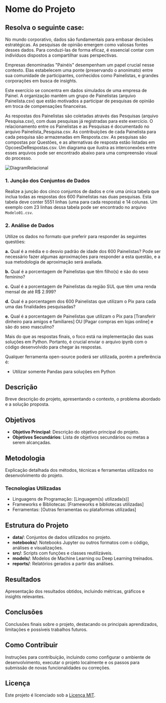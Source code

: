 # Nome do Projeto

## Resolva o seguinte case:

No mundo corporativo, dados são fundamentais para embasar decisões estratégicas. As pesquisas de opinião emergem como valiosas fontes desses dados. Para conduzi-las de forma eficaz, é essencial contar com indivíduos dispostos a compartilhar suas perspectivas.

Empresas denominadas "Painéis" desempenham um papel crucial nesse contexto. Elas estabelecem uma ponte (preservando o anonimato) entre sua comunidade de participantes, conhecidos como Painelistas, e grandes corporações em busca de insights.

Este exercício se concentra em dados simulados de uma empresa de Painel. A organização mantém um grupo de Painelistas (arquivo Painelista.csv) que estão motivados a participar de pesquisas de opinião em troca de compensações financeiras.

As respostas dos Painelistas são coletadas através das Pesquisas (arquivo Pesquisa.csv), com duas pesquisas já registradas para este exercício.
O relacionamento entre os Painelistas e as Pesquisas é documentado no arquivo Painelista_Pesquisa.csv. As contribuições de cada Painelista para cada pesquisa são armazenadas em Resposta.csv.
As pesquisas são compostas por Questões, e as alternativas de resposta estão listadas em OpcoesDeRespostas.csv.
Um diagrama que ilustra as interconexões entre esses arquivos pode ser encontrado abaixo para uma compreensão visual do processo.


![DiagramRelacional](https://github.com/raulfbr/portifolio/blob/main/projeto01/data/DiagramaRelacional.png?raw=true)




### 1. Junção dos Conjuntos de Dados
Realize a junção dos cinco conjuntos de dados e crie uma única tabela que inclua todas as respostas dos 600 Painelistas nas duas pesquisas. Esta tabela deve conter 5551 linhas (uma para cada resposta) e 14 colunas. Um exemplo com 23 linhas dessa tabela pode ser encontrado no arquivo `Modelo01.csv`.

### 2. Análise de Dados
Utilize os dados no formato que preferir para responder às seguintes questões:

   **a.** Qual é a média e o desvio padrão de idade dos 600 Painelistas? Pode ser necessário fazer algumas aproximações para responder a esta questão, e a sua metodologia de aproximação será avaliada.

   **b.** Qual é a porcentagem de Painelistas que têm filho(s) e são do sexo feminino?

   **c.** Qual é a porcentagem de Painelistas da região SUL que têm uma renda mensal de até R$ 2.999?

   **d.** Qual é a porcentagem dos 600 Painelistas que utilizam o Pix para cada uma das finalidades pesquisadas?

   **e.** Qual é a porcentagem de Painelistas que utilizam o Pix para [Transferir dinheiro para amigos e familiares] OU [Pagar compras em lojas online] e são do sexo masculino?

Mais do que as respostas finais, o foco está na implementação das suas soluções em Python. Portanto, é crucial enviar o arquivo ipynb com o código desenvolvido para chegar às respostas.

Qualquer ferramenta open-source poderá ser utilizada, porém a preferência é:
- Utilizar somente Pandas para soluções em Python

## Descrição

Breve descrição do projeto, apresentando o contexto, o problema abordado e a solução proposta.

## Objetivos

- **Objetivo Principal**: Descrição do objetivo principal do projeto.
- **Objetivos Secundários**: Lista de objetivos secundários ou metas a serem alcançadas.

## Metodologia

Explicação detalhada dos métodos, técnicas e ferramentas utilizados no desenvolvimento do projeto.

### Tecnologias Utilizadas

- Linguagens de Programação: [Linguagem(s) utilizada(s)]
- Frameworks e Bibliotecas: [Frameworks e bibliotecas utilizadas]
- Ferramentas: [Outras ferramentas ou plataformas utilizadas]

## Estrutura do Projeto

- **data/**: Conjuntos de dados utilizados no projeto.
- **notebooks/**: Notebooks Jupyter ou outros formatos com o código, análises e visualizações.
- **src/**: Scripts com funções e classes reutilizáveis.
- **models/**: Modelos de Machine Learning ou Deep Learning treinados.
- **reports/**: Relatórios gerados a partir das análises.

## Resultados

Apresentação dos resultados obtidos, incluindo métricas, gráficos e insights relevantes.

## Conclusões

Conclusões finais sobre o projeto, destacando os principais aprendizados, limitações e possíveis trabalhos futuros.

## Como Contribuir

Instruções para contribuição, incluindo como configurar o ambiente de desenvolvimento, executar o projeto localmente e os passos para submissão de novas funcionalidades ou correções.

## Licença

Este projeto é licenciado sob a [Licença MIT](LICENSE).
